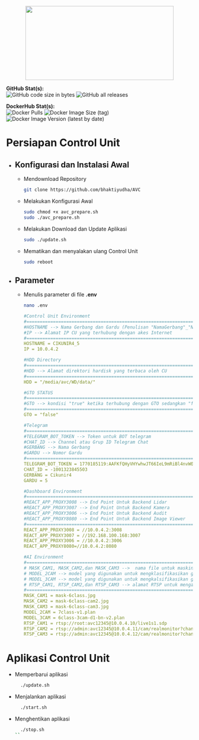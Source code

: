 <p align="center">
    <img src="https://www.jmiot.org/wp-content/uploads/2021/05/bg3-1024x576.png" width="400" height="200">
</p>

**GitHub Stat(s):**  
![GitHub code size in bytes](https://img.shields.io/github/languages/code-size/bhaktiyudha/AVC?logo=github) ![GitHub all releases](https://img.shields.io/github/downloads/bhaktiyudha/AVC/total?logo=github)

**DockerHub Stat(s):**  
![Docker Pulls](https://img.shields.io/docker/pulls/yudhabhakti/avc-ai?logo=docker) ![Docker Image Size (tag)](https://img.shields.io/docker/image-size/yudhabhakti/avc-ai/latest?logo=docker) ![Docker Image Version (latest by date)](https://img.shields.io/docker/v/yudhabhakti/avc-ai?logo=docker&sort=date)

# Persiapan Control Unit
- ## Konfigurasi dan Instalasi Awal
  - Mendownload Repository
    ```bash
    git clone https://github.com/bhaktiyudha/AVC
    ```
  - Melakukan Konfigurasi Awal
    ```bash
    sudo chmod +x avc_prepare.sh
    sudo ./avc_prepare.sh
    ```
  - Melakukan Download dan Update Aplikasi
    ```bash
    sudo ./update.sh
    ```
  - Mematikan dan menyalakan ulang Control Unit
    ```bash
    sudo reboot
    ```
- ## Parameter
  - Menulis parameter di file **.env**
    ```bash
    nano .env
    ```
    ```yaml
    #Control Unit Environment
    #================================================================
    #HOSTNAME --> Nama Gerbang dan Gardu (Penulisan "NamaGerbang"_"NomorGardu")
    #IP --> Alamat IP CU yang terhubung dengan akes Internet
    #================================================================
    HOSTNAME = CIKUNIR4_5
    IP = 10.0.4.2

    #HDD Directory
    #================================================================
    #HDD --> Alamat direktori hardisk yang terbaca oleh CU
    #================================================================
    HDD = "/media/avc/WD/data/"

    #GTO STATUS
    #================================================================
    #GTO --> kondisi "true" ketika terhubung dengan GTO sedangkan "false" tidak terhubung dengan GTO
    #================================================================
    GTO = "false"

    #Telegram
    #================================================================
    #TELEGRAM_BOT_TOKEN --> Token untuk BOT telegram
    #CHAT_ID --> Channel atau Grup ID Telegram Chat
    #GERBANG --> Nama Gerbang
    #GARDU --> Nomor Gardu
    #================================================================
    TELEGRAM_BOT_TOKEN = 1770185119:AAFKfQHyVHYwhwJT66IeL9mRiBl4nvW0UxQ
    CHAT_ID = -1001323845503
    GERBANG = Cikunir4
    GARDU = 5

    #Dashboard Environment
    #================================================================
    #REACT_APP_PROXY3008 --> End Point Untuk Backend Lidar
    #REACT_APP_PROXY3007 --> End Point Untuk Backend Kamera
    #REACT_APP_PROXY3006 --> End Point Untuk Backend Audit
    #REACT_APP_PROXY8080 --> End Point Untuk Backend Image Viewer
    #================================================================
    REACT_APP_PROXY3008 = //10.0.4.2:3008
    REACT_APP_PROXY3007 = //192.168.100.168:3007
    REACT_APP_PROXY3006 = //10.0.4.2:3006
    REACT_APP_PROXY8080=//10.0.4.2:8080

    #AI Environment
    #================================================================
    # MASK_CAM1, MASK_CAM2,dan MASK_CAM3 -->  nama file untuk masking gambar camera 1,2,dan 3
    # MODEL_2CAM --> model yang digunakan untuk mengklasifikasikan golongan kendaraan berdasarkan kamera 1 dan 2
    # MODEL_3CAM --> model yang digunakan untuk mengkalsifikasikan golongan kendaraan 4 dan 5 berdasarkan kamera 3
    # RTSP_CAM1, RTSP_CAM2,dan RTSP_CAM3 --> alamat RTSP untuk mengakses kamera 1,2,dan 3
    #================================================================
    MASK_CAM1 = mask-6class.jpg
    MASK_CAM2 = mask-6class-cam2.jpg
    MASK_CAM3 = mask-6class-cam3.jpg
    MODEL_2CAM = 7class-v1.plan
    MODEL_3CAM = 6class-3cam-d1-bn-v2.plan
    RTSP_CAM1 = rtsp://root:avc12345@10.0.4.10/live1s1.sdp
    RTSP_CAM2 = rtsp://admin:avc12345@10.0.4.11/cam/realmonitor?channel=1&subtype=0
    RTSP_CAM3 = rtsp://admin:avc12345@10.0.4.12/cam/realmonitor?channel=1&subtype=0
    ```
# Aplikasi Control Unit
- Memperbarui aplikasi
  ```bash
    ./update.sh
  ```
- Menjalankan aplikasi
  ```bash
    ./start.sh
  ```
- Menghentikan aplikasi
  ```bash
    ./stop.sh
  ``